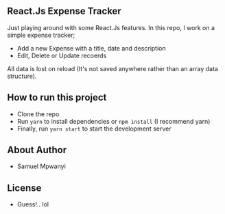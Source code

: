 ## React.Js Expense Tracker
Just playing around with some React.Js features. In this repo, I work on a simple expense tracker;
-   Add a new Expense with a title, date and description
-   Edit, Delete or Update recoerds

All data is lost on reload (It's not saved anywhere rather than an array data structure).

## How to run this project
-   Clone the repo
-   Run `yarn` to install dependencies or `npm install` (I recommend yarn)
-   Finally, run `yarn start` to start the development server

## About Author
-   Samuel Mpwanyi

## License
- Guess!.. lol